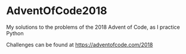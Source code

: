 # AdventOfCode2018
My solutions to the problems of the 2018 Advent of Code, as I practice Python

Challenges can be found at https://adventofcode.com/2018
